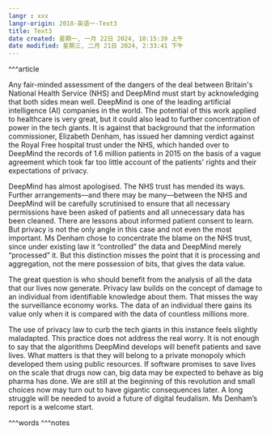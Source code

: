 ```yaml
---
langr : xxx
langr-origin: 2018-英语一-Text3
title: Text3
date created: 星期一, 一月 22日 2024, 10:15:39 上午
date modified: 星期三, 二月 21日 2024, 2:33:41 下午
---
```


^^^article

Any fair-minded assessment of the dangers of the deal between Britain's National Health Service (NHS) and DeepMind must start by acknowledging that both sides mean well. DeepMind is one of the leading artificial intelligence (AI) companies in the world. The potential of this work applied to healthcare is very great, but it could also lead to further concentration of power in the tech giants. It is against that background that the information commissioner, Elizabeth Denham, has issued her damning verdict against the Royal Free hospital trust under the NHS, which handed over to DeepMind the records of 1.6 million patients in 2015 on the basis of a vague agreement which took far too little account of the patients' rights and their expectations of privacy.

DeepMind has almost apologised. The NHS trust has mended its ways. Further arrangements—and there may be many—between the NHS and DeepMind will be carefully scrutinised to ensure that all necessary permissions have been asked of patients and all unnecessary data has been cleaned. There are lessons about informed patient consent to learn. But privacy is not the only angle in this case and not even the most important. Ms Denham chose to concentrate the blame on the NHS trust, since under existing law it “controlled” the data and DeepMind merely “processed” it. But this distinction misses the point that it is processing and aggregation, not the mere possession of bits, that gives the data value.

The great question is who should benefit from the analysis of all the data that our lives now generate. Privacy law builds on the concept of damage to an individual from identifiable knowledge about them. That misses the way the surveillance economy works. The data of an individual there gains its value only when it is compared with the data of countless millions more.

The use of privacy law to curb the tech giants in this instance feels slightly maladapted. This practice does not address the real worry. It is not enough to say that the algorithms DeepMind develops will benefit patients and save lives. What matters is that they will belong to a private monopoly which developed them using public resources. If software promises to save lives on the scale that drugs now can, big data may be expected to behave as big pharma has done. We are still at the beginning of this revolution and small choices now may turn out to have gigantic consequences later. A long struggle will be needed to avoid a future of digital feudalism. Ms Denham’s report is a welcome start.




^^^words
^^^notes